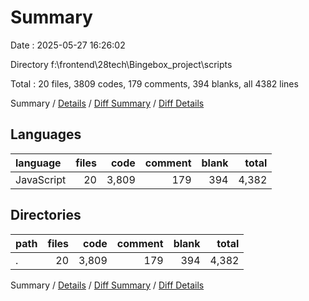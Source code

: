 # Summary

Date : 2025-05-27 16:26:02

Directory f:\\frontend\\28tech\\Bingebox_project\\scripts

Total : 20 files,  3809 codes, 179 comments, 394 blanks, all 4382 lines

Summary / [Details](details.md) / [Diff Summary](diff.md) / [Diff Details](diff-details.md)

## Languages
| language | files | code | comment | blank | total |
| :--- | ---: | ---: | ---: | ---: | ---: |
| JavaScript | 20 | 3,809 | 179 | 394 | 4,382 |

## Directories
| path | files | code | comment | blank | total |
| :--- | ---: | ---: | ---: | ---: | ---: |
| . | 20 | 3,809 | 179 | 394 | 4,382 |

Summary / [Details](details.md) / [Diff Summary](diff.md) / [Diff Details](diff-details.md)